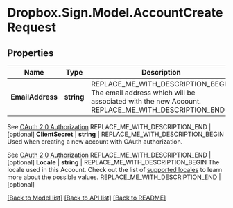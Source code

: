 # Dropbox.Sign.Model.AccountCreateRequest

## Properties

Name | Type | Description | Notes
------------ | ------------- | ------------- | -------------
**EmailAddress** | **string** | REPLACE_ME_WITH_DESCRIPTION_BEGIN The email address which will be associated with the new Account. REPLACE_ME_WITH_DESCRIPTION_END | **ClientId** | **string** | REPLACE_ME_WITH_DESCRIPTION_BEGIN Used when creating a new account with OAuth authorization.

See [OAuth 2.0 Authorization](https://app.hellosign.com/api/oauthWalkthrough#OAuthAuthorization) REPLACE_ME_WITH_DESCRIPTION_END | [optional] **ClientSecret** | **string** | REPLACE_ME_WITH_DESCRIPTION_BEGIN Used when creating a new account with OAuth authorization.

See [OAuth 2.0 Authorization](https://app.hellosign.com/api/oauthWalkthrough#OAuthAuthorization) REPLACE_ME_WITH_DESCRIPTION_END | [optional] **Locale** | **string** | REPLACE_ME_WITH_DESCRIPTION_BEGIN The locale used in this Account. Check out the list of [supported locales](/api/reference/constants/#supported-locales) to learn more about the possible values. REPLACE_ME_WITH_DESCRIPTION_END | [optional] 

[[Back to Model list]](../README.md#documentation-for-models) [[Back to API list]](../README.md#documentation-for-api-endpoints) [[Back to README]](../README.md)

